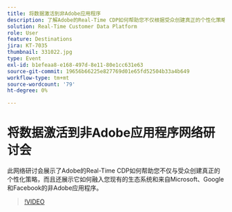 ```yaml
---
title: 将数据激活到非Adobe应用程序
description: 了解Adobe的Real-Time CDP如何帮助您不仅根据受众创建真正的个性化策略，而且还了解它如何融入您现有的生态系统应用程序以及Microsoft、Google和Facebook中的非Adobe应用程序。
solution: Real-Time Customer Data Platform
role: User
feature: Destinations
jira: KT-7035
thumbnail: 331022.jpg
type: Event
exl-id: b1efeaa8-e168-497d-8e11-80e1cc631e63
source-git-commit: 19656b66225e827769d01e65fd52504b33a4b649
workflow-type: tm+mt
source-wordcount: '79'
ht-degree: 0%

---
```


# 将数据激活到非Adobe应用程序网络研讨会

此网络研讨会展示了Adobe的Real-Time CDP如何帮助您不仅与受众创建真正的个性化策略，而且还展示它如何融入您现有的生态系统和来自Microsoft、Google和Facebook的非Adobe应用程序。

>[!VIDEO](https://video.tv.adobe.com/v/331022/?quality=12&learn=on)


